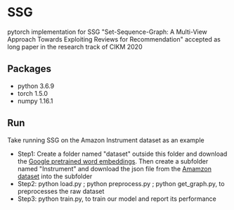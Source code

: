 # SSG
pytorch implementation for SSG "Set-Sequence-Graph: A Multi-View Approach Towards Exploiting Reviews for Recommendation" accepted as long paper in the research track of CIKM 2020
## Packages
- python 3.6.9
- torch 1.5.0
- numpy 1.16.1
## Run
Take running SSG on the Amazon Instrument dataset as an example
- Step1: Create a folder named "dataset" outside this folder and download the [Google pretrained word embeddings](https://code.google.com/archive/p/word2vec/). Then create a subfolder named "Instrument" and download the json file from the [Amamzon dataset](http://snap.stanford.edu/data/amazon/productGraph/categoryFiles/reviews_Musical_Instruments_5.json.gz) into the subfolder
- Step2: python load.py ; python preprocess.py ; python get_graph.py, to preprocesses the raw dataset
- Step3: python train.py, to train our model and report its performance
